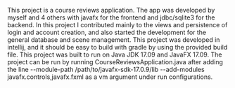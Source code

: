This project is a course reviews application. The app was developed by myself and 4 others with javafx for the frontend and jdbc/sqlite3 for the backend. 
In this project I contributed mainly to the views and persistence of login and account creation, and also started the development for the general database and scene
management. This project was developed in intellij, and it should be easy to build with gradle by using the provided build file. This project was built
to run on Java JDK 17.09 and JavaFX 17.09. The project can be run by running CourseReviewsApplication.java after adding the line 
--module-path
/path/to/javafx-sdk-17.0.9/lib
--add-modules
javafx.controls,javafx.fxml
as a vm argument under run configurations. 
